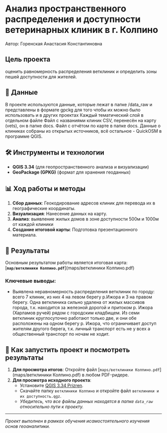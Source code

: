 # Анализ пространственного распределения и доступности ветеринарных клиник в г. Колпино

Автор: Горенская Анастасия Константиновна

##  Цель проекта

оценить равномерность распределения ветклиник и определить зоны пешей доступности для жителей.

## 📁 Данные
В проекте используются данные, которые лежат в папке /data_raw  и представлены в формате gpckg для того чтобы их можно было использовать и в других проектах
Каждый тематический слой в отдельном файле
Файл с названиями клиник CSV, перенесён на карту (vets), он в папке docs.
Файл с отчётом по карте в папке docs.
Данные о клиниках собраны из открытых источников, всё остальное - QuickOSM в программе QGIS.

## 🛠️ Инструменты и технологии
- **QGIS 3.34** (для геопространственного анализа и визуализации)
- **GeoPackage (GPKG)** (формат для хранения геоданных)

## 📊 Ход работы и методы
1.  **Сбор данных**: Геокодирование адресов клиник для перевода их в географические координаты.
2.  **Визуализация**: Нанесение данных на карту.
3.  **Анализ**: выявление жилых домов в зоне доступности 500м и 1000м от каждой клиники
4.  **Создание итоговой карты**: Подготовка презентационного материала.

## 📄 Результаты
Основным результатом работы является итоговая карта:  
[**`map/ветклиники Колпино.pdf`**](maps/ветклиники Колпино.pdf)

### Ключевые выводы:
- Выявлена неравномерность распределения ветклиник по городу: всего 7 клиник, из них 4 на левом берегу р.Ижора и 3 на правом берегу. 
Одна ветклиника сильно удалена от жилых массивов города, т.к. находится за железной дорогой и притоком р. Ижора (Харламов ручей) рядом с городским кладбищем. 
Из семи ветклиник круглосуточно работают только две, и они обе расположены на одном берегу р. Ижора, что ограничивает доступ жителям другого берега, т.к. личный транспорт есть не у всех а общественный транспорт по ночам не ходит.

## 🚀 Как запустить проект и посмотреть результаты
1.  **Для просмотра итогов**: Откройте файл [`maps/ветклиники Колпино.pdf`](maps/ветклиники Колпино.pdf) в любом PDF-ридере.
2.  **Для просмотра исходного проекта**:
    -   Установите [QGIS 3.34 Prizren](https://qgis.org/).
    -   Скачайте папку `ветклиники Колпино` и откройте файл `ветклиники и их доступность.qgz`.
    -   *Убедитесь, что все файлы данных находятся в папке `data_raw` относительно пути к проекту.*

---

*Проект выполнен в рамках обучения исамостоятельного изучения основ геоаналитики.*